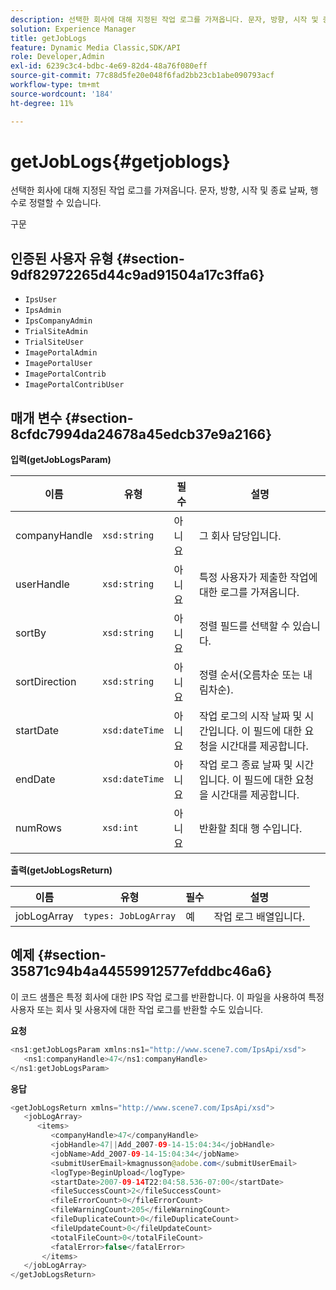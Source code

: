 ```yaml
---
description: 선택한 회사에 대해 지정된 작업 로그를 가져옵니다. 문자, 방향, 시작 및 종료 날짜, 행 수로 정렬할 수 있습니다.
solution: Experience Manager
title: getJobLogs
feature: Dynamic Media Classic,SDK/API
role: Developer,Admin
exl-id: 6239c3c4-bdbc-4e69-82d4-48a76f080eff
source-git-commit: 77c88d5fe20e048f6fad2bb23cb1abe090793acf
workflow-type: tm+mt
source-wordcount: '184'
ht-degree: 11%

---
```


# getJobLogs{#getjoblogs}

선택한 회사에 대해 지정된 작업 로그를 가져옵니다. 문자, 방향, 시작 및 종료 날짜, 행 수로 정렬할 수 있습니다.

구문

## 인증된 사용자 유형 {#section-9df82972265d44c9ad91504a17c3ffa6}

* `IpsUser`
* `IpsAdmin`
* `IpsCompanyAdmin`
* `TrialSiteAdmin`
* `TrialSiteUser`
* `ImagePortalAdmin`
* `ImagePortalUser`
* `ImagePortalContrib`
* `ImagePortalContribUser`

## 매개 변수 {#section-8cfdc7994da24678a45edcb37e9a2166}

**입력(getJobLogsParam)**

| 이름 | 유형 | 필수 | 설명 |
|---|---|---|---|
| companyHandle | `xsd:string` | 아니요 | 그 회사 담당입니다. |
| userHandle | `xsd:string` | 아니요 | 특정 사용자가 제출한 작업에 대한 로그를 가져옵니다. |
| sortBy | `xsd:string` | 아니요 | 정렬 필드를 선택할 수 있습니다. |
| sortDirection | `xsd:string` | 아니요 | 정렬 순서(오름차순 또는 내림차순). |
| startDate | `xsd:dateTime` | 아니요 | 작업 로그의 시작 날짜 및 시간입니다. 이 필드에 대한 요청을 시간대를 제공합니다. |
| endDate | `xsd:dateTime` | 아니요 | 작업 로그 종료 날짜 및 시간입니다. 이 필드에 대한 요청을 시간대를 제공합니다. |
| numRows | `xsd:int` | 아니요 | 반환할 최대 행 수입니다. |

**출력(getJobLogsReturn)**

| 이름 | 유형 | 필수 | 설명 |
|---|---|---|---|
| jobLogArray | `types: JobLogArray` | 예 | 작업 로그 배열입니다. |

## 예제 {#section-35871c94b4a44559912577efddbc46a6}

이 코드 샘플은 특정 회사에 대한 IPS 작업 로그를 반환합니다. 이 파일을 사용하여 특정 사용자 또는 회사 및 사용자에 대한 작업 로그를 반환할 수도 있습니다.

**요청**

```java
<ns1:getJobLogsParam xmlns:ns1="http://www.scene7.com/IpsApi/xsd">
   <ns1:companyHandle>47</ns1:companyHandle>
</ns1:getJobLogsParam>
```

**응답**

```java
<getJobLogsReturn xmlns="http://www.scene7.com/IpsApi/xsd">
   <jobLogArray>
      <items>
         <companyHandle>47</companyHandle>
         <jobHandle>47||Add_2007-09-14-15:04:34</jobHandle>
         <jobName>Add_2007-09-14-15:04:34</jobName>
         <submitUserEmail>kmagnusson@adobe.com</submitUserEmail>
         <logType>BeginUpload</logType>
         <startDate>2007-09-14T22:04:58.536-07:00</startDate>
         <fileSuccessCount>2</fileSuccessCount>
         <fileErrorCount>0</fileErrorCount>
         <fileWarningCount>205</fileWarningCount>
         <fileDuplicateCount>0</fileDuplicateCount>
         <fileUpdateCount>0</fileUpdateCount>
         <totalFileCount>0</totalFileCount>
         <fatalError>false</fatalError>
       </items>
   </jobLogArray>
</getJobLogsReturn>
```
